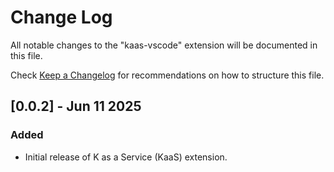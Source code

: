 # Change Log

All notable changes to the "kaas-vscode" extension will be documented in this file.

Check [Keep a Changelog](http://keepachangelog.com/) for recommendations on how to structure this file.

## [0.0.2] - Jun 11 2025
### Added
- Initial release of K as a Service (KaaS) extension.
